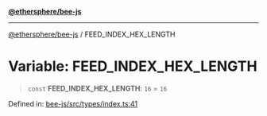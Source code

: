 [**@ethersphere/bee-js**](../Overview.md)

***

[@ethersphere/bee-js](../Overview.md) / FEED\_INDEX\_HEX\_LENGTH

# Variable: FEED\_INDEX\_HEX\_LENGTH

> `const` **FEED\_INDEX\_HEX\_LENGTH**: `16` = `16`

Defined in: [bee-js/src/types/index.ts:41](https://github.com/ethersphere/bee-js/blob/3abbe2b1b264d6b586511a56e93badb2236bd09d/src/types/index.ts#L41)
